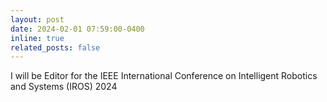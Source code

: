 ```yaml
---
layout: post
date: 2024-02-01 07:59:00-0400
inline: true
related_posts: false
---
```


I will be Editor for the IEEE International Conference on Intelligent Robotics and Systems (IROS) 2024
